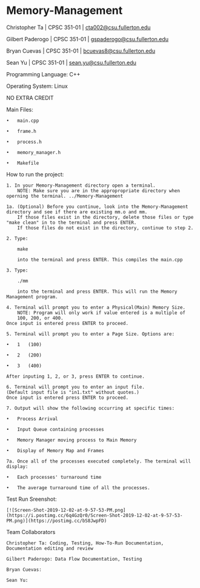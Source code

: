 # Memory-Management


Christopher Ta      |       CPSC 351-01       |       cta002@csu.fullerton.edu

Gilbert Paderogo    |       CPSC 351-01       |       gspaderogo@csu.fullerton.edu

Bryan Cuevas        |       CPSC 351-01       |       bcuevas8@csu.fullerton.edu

Sean Yu             |       CPSC 351-01       |       sean.yu@csu.fullerton.edu


Programming Language: C++

Operating System: Linux

NO EXTRA CREDIT

Main Files:

    •   main.cpp

    •   frame.h

    •   process.h

    •   memory_manager.h

    •   Makefile

How to run the project:

    1. In your Memory-Management directory open a terminal.
        NOTE: Make sure you are in the appropropriate directory when operning the terminal. ../Memory-Management

    1a. (Optional) Before you continue, look into the Memory-Management
    directory and see if there are existing mm.o and mm.
        If those files exist in the directory, delete those files or type "make clean" in to the terminal and press ENTER.
        If those files do not exist in the directory, continue to step 2.

    2. Type: 
    
        make

        into the terminal and press ENTER. This compiles the main.cpp

    3. Type:

        ./mm

        into the terminal and press ENTER. This will run the Memory Management program.

    4. Terminal will prompt you to enter a Physical(Main) Memory Size.
        NOTE: Program will only work if value entered is a multiple of
        100, 200, or 400.
    Once input is entered press ENTER to proceed.

    5. Terminal will prompt you to enter a Page Size. Options are:

    •   1   (100)

    •   2   (200)

    •   3   (400)

    After inputing 1, 2, or 3, press ENTER to continue.

    6. Terminal will prompt you to enter an input file.
    (Default input file is "in1.txt" without quotes.)
    Once input is entered press ENTER to proceed.

    7. Output will show the following occurring at specific times:

    •   Process Arrival

    •   Input Queue containing processes

    •   Memory Manager moving process to Main Memory

    •   Display of Memory Map and Frames

    7a. Once all of the processes executed completely. The terminal will
    display:

    •   Each processes' turnaround time

    •   The average turnaround time of all the processes.



 Test Run Sreenshot:

    [![Screen-Shot-2019-12-02-at-9-57-53-PM.png](https://i.postimg.cc/6q4GzQr0/Screen-Shot-2019-12-02-at-9-57-53-PM.png)](https://postimg.cc/bS8JwpFD)



Team Collaborators

    Christopher Ta: Coding, Testing, How-To-Run Documentation, Documentation editing and review

    Gilbert Paderogo: Data Flow Documentation, Testing 

    Bryan Cuevas:

    Sean Yu:



   
